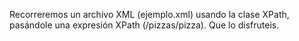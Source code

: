 Recorreremos un archivo XML (ejemplo.xml) usando la clase XPath, pasándole una expresión XPath (/pizzas/pizza). 
Que lo disfruteis.